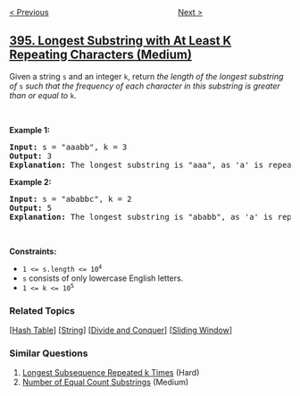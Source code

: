 <!--|This file generated by command(leetcode description); DO NOT EDIT.    |-->
<!--+----------------------------------------------------------------------+-->
<!--|@author    openset <openset.wang@gmail.com>                           |-->
<!--|@link      https://github.com/openset                                 |-->
<!--|@home      https://github.com/openset/leetcode                        |-->
<!--+----------------------------------------------------------------------+-->

[< Previous](../decode-string "Decode String")
　　　　　　　　　　　　　　　　
[Next >](../rotate-function "Rotate Function")

## [395. Longest Substring with At Least K Repeating Characters (Medium)](https://leetcode.com/problems/longest-substring-with-at-least-k-repeating-characters "至少有 K 个重复字符的最长子串")

<p>Given a string <code>s</code> and an integer <code>k</code>, return <em>the length of the longest substring of</em> <code>s</code> <em>such that the frequency of each character in this substring is greater than or equal to</em> <code>k</code>.</p>

<p>&nbsp;</p>
<p><strong>Example 1:</strong></p>

<pre>
<strong>Input:</strong> s = &quot;aaabb&quot;, k = 3
<strong>Output:</strong> 3
<strong>Explanation:</strong> The longest substring is &quot;aaa&quot;, as &#39;a&#39; is repeated 3 times.
</pre>

<p><strong>Example 2:</strong></p>

<pre>
<strong>Input:</strong> s = &quot;ababbc&quot;, k = 2
<strong>Output:</strong> 5
<strong>Explanation:</strong> The longest substring is &quot;ababb&quot;, as &#39;a&#39; is repeated 2 times and &#39;b&#39; is repeated 3 times.
</pre>

<p>&nbsp;</p>
<p><strong>Constraints:</strong></p>

<ul>
	<li><code>1 &lt;= s.length &lt;= 10<sup>4</sup></code></li>
	<li><code>s</code> consists of only lowercase English letters.</li>
	<li><code>1 &lt;= k &lt;= 10<sup>5</sup></code></li>
</ul>

### Related Topics
  [[Hash Table](../../tag/hash-table/README.md)]
  [[String](../../tag/string/README.md)]
  [[Divide and Conquer](../../tag/divide-and-conquer/README.md)]
  [[Sliding Window](../../tag/sliding-window/README.md)]

### Similar Questions
  1. [Longest Subsequence Repeated k Times](../longest-subsequence-repeated-k-times) (Hard)
  1. [Number of Equal Count Substrings](../number-of-equal-count-substrings) (Medium)

